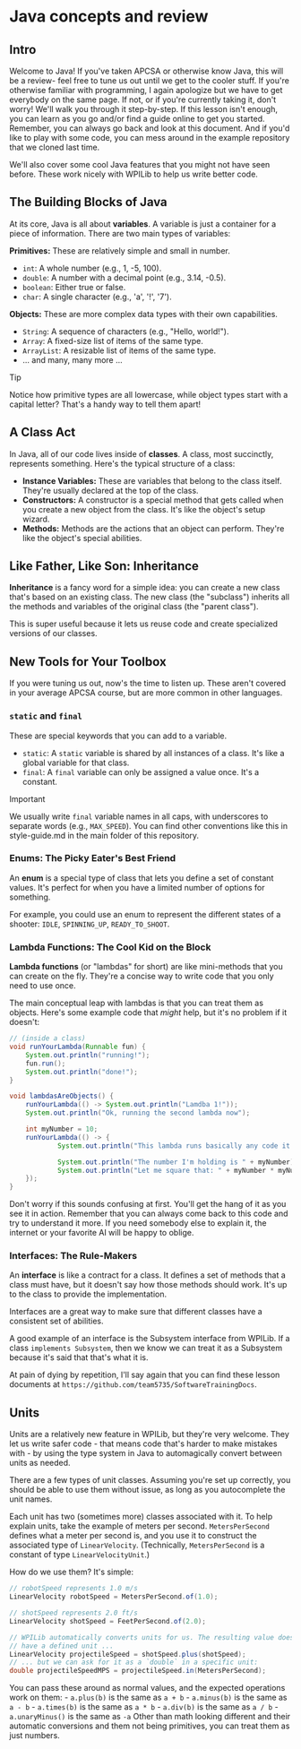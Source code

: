 # Java concepts and review

## Intro

Welcome to Java! If you've taken APCSA or otherwise know Java, this will be a review- feel free to tune us out until we get to the cooler stuff. If you're otherwise familiar with programming, I again apologize but we have to get everybody on the same page. If not, or if you're currently taking it, don't worry! We'll walk you through it step-by-step. If this lesson isn't enough, you can learn as you go and/or find a guide online to get you started. Remember, you can always go back and look at this document.
And if you'd like to play with some code, you can mess around in the example repository that we cloned last time.

We'll also cover some cool Java features that you might not have seen before. These work nicely with WPILib to help us write better code.

## The Building Blocks of Java

At its core, Java is all about **variables**. A variable is just a container for a piece of information. There are two main types of variables:

**Primitives:** These are relatively simple and small in number.

* `int`: A whole number (e.g., 1, -5, 100).
* `double`: A number with a decimal point (e.g., 3.14, -0.5).
* `boolean`: Either true or false.
* `char`: A single character (e.g., 'a', '!', '7').

**Objects:** These are more complex data types with their own capabilities.

* `String`: A sequence of characters (e.g., "Hello, world!").
* `Array`: A fixed-size list of items of the same type.
* `ArrayList`: A resizable list of items of the same type.
* ... and many, many more ...

> [!TIP]
> Notice how primitive types are all lowercase, while object types start with a capital letter? That's a handy way to tell them apart!

## A Class Act

In Java, all of our code lives inside of **classes**. A class, most succinctly, represents something. Here's the typical structure of a class:

* **Instance Variables:** These are variables that belong to the class itself. They're usually declared at the top of the class.
* **Constructors:** A constructor is a special method that gets called when you create a new object from the class. It's like the object's setup wizard.
* **Methods:** Methods are the actions that an object can perform. They're like the object's special abilities.

## Like Father, Like Son: Inheritance

**Inheritance** is a fancy word for a simple idea: you can create a new class that's based on an existing class. The new class (the "subclass") inherits all the methods and variables of the original class (the "parent class").

This is super useful because it lets us reuse code and create specialized versions of our classes.

## New Tools for Your Toolbox

If you were tuning us out, now's the time to listen up. These aren't covered in your average APCSA course, but are more common in other languages.

### `static` and `final`

These are special keywords that you can add to a variable.

* `static`: A `static` variable is shared by all instances of a class. It's like a global variable for that class.
* `final`: A `final` variable can only be assigned a value once. It's a constant.

> [!IMPORTANT]
> We usually write `final` variable names in all caps, with underscores to separate words (e.g., `MAX_SPEED`).
> You can find other conventions like this in style-guide.md in the main folder of this repository.

### Enums: The Picky Eater's Best Friend

An **enum** is a special type of class that lets you define a set of constant values. It's perfect for when you have a limited number of options for something.

For example, you could use an enum to represent the different states of a shooter: `IDLE`, `SPINNING_UP`, `READY_TO_SHOOT`.

### Lambda Functions: The Cool Kid on the Block

**Lambda functions** (or "lambdas" for short) are like mini-methods that you can create on the fly. They're a concise way to write code that you only need to use once.

The main conceptual leap with lambdas is that you can treat them as objects. Here's some example code that *might* help, but it's no problem if it doesn't:

```java
// (inside a class)
void runYourLambda(Runnable fun) {
    System.out.println("running!");
    fun.run();
    System.out.println("done!");
}

void lambdasAreObjects() {
    runYourLambda(() -> System.out.println("Lamdba 1!"));
    System.out.println("Ok, running the second lambda now");

    int myNumber = 10;
    runYourLambda(() -> {
            System.out.println("This lambda runs basically any code it would like.");

            System.out.println("The number I'm holding is " + myNumber);
            System.out.println("Let me square that: " + myNumber * myNumber);
    });
}
```

Don't worry if this sounds confusing at first. You'll get the hang of it as you see it in action. Remember that you can always come back to this code and try to understand it more. If you need somebody else to explain it, the internet or your favorite AI will be happy to oblige.

### Interfaces: The Rule-Makers

An **interface** is like a contract for a class. It defines a set of methods that a class must have, but it doesn't say how those methods should work. It's up to the class to provide the implementation.

Interfaces are a great way to make sure that different classes have a consistent set of abilities.

A good example of an interface is the Subsystem interface from WPILib. If a class `implements Subsystem`, then we know we can treat it as a Subsystem because it's said that that's what it is.

At pain of dying by repetition, I'll say again that you can find these lesson documents at `https://github.com/team5735/SoftwareTrainingDocs`.

## Units

Units are a relatively new feature in WPILib, but they're very welcome. They let us write safer code - that means code that's harder to make mistakes with - by using the type system in Java to automagically convert between units as needed.

There are a few types of unit classes. Assuming you're set up correctly, you should be able to use them without issue, as long as you autocomplete the unit names.

Each unit has two (sometimes more) classes associated with it. To help explain units, take the example of meters per second. `MetersPerSecond` defines what a meter per second is, and you use it to construct the associated type of `LinearVelocity`. (Technically, `MetersPerSecond` is a constant of type `LinearVelocityUnit`.)

How do we use them? It's simple:

```java
// robotSpeed represents 1.0 m/s
LinearVelocity robotSpeed = MetersPerSecond.of(1.0);

// shotSpeed represents 2.0 ft/s
LinearVelocity shotSpeed = FeetPerSecond.of(2.0);

// WPILib automatically converts units for us. The resulting value doesn't really
// have a defined unit ...
LinearVelocity projectileSpeed = shotSpeed.plus(shotSpeed);
// ... but we can ask for it as a `double` in a specific unit:
double projectileSpeedMPS = projectileSpeed.in(MetersPerSecond);
```

You can pass these around as normal values, and the expected operations work on them:
    - `a.plus(b)` is the same as `a + b`
    - `a.minus(b)` is the same as `a - b`
    - `a.times(b)` is the same as `a * b`
    - `a.div(b)` is the same as `a / b`
    - `a.unaryMinus()` is the same as `-a`
Other than math looking different and their automatic conversions and them not being primitives, you can treat them as just numbers.
